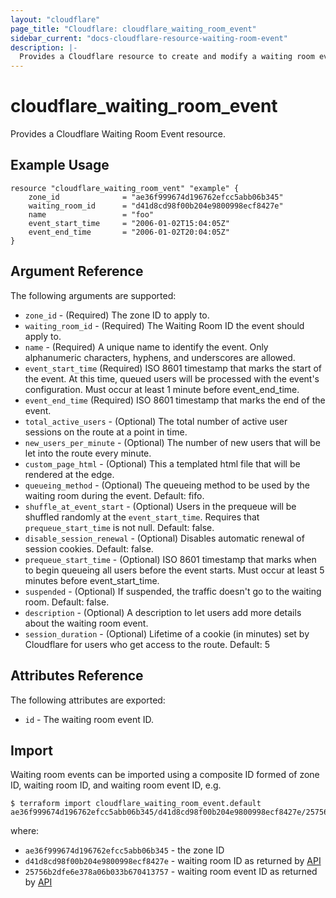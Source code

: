 ```yaml
---
layout: "cloudflare"
page_title: "Cloudflare: cloudflare_waiting_room_event"
sidebar_current: "docs-cloudflare-resource-waiting-room-event"
description: |-
  Provides a Cloudflare resource to create and modify a waiting room event.
---
```


# cloudflare_waiting_room_event

Provides a Cloudflare Waiting Room Event resource.

## Example Usage

```hcl
resource "cloudflare_waiting_room_vent" "example" {
    zone_id              = "ae36f999674d196762efcc5abb06b345"
    waiting_room_id      = "d41d8cd98f00b204e9800998ecf8427e"
    name                 = "foo"
    event_start_time     = "2006-01-02T15:04:05Z"
    event_end_time       = "2006-01-02T20:04:05Z"
}
```

## Argument Reference

The following arguments are supported:

* `zone_id` - (Required) The zone ID to apply to.
* `waiting_room_id` - (Required) The Waiting Room ID the event should apply to.
* `name` - (Required) A unique name to identify the event. Only alphanumeric characters, hyphens, and underscores are allowed.
* `event_start_time` (Required) ISO 8601 timestamp that marks the start of the event. At this time, queued users will be processed with the event's configuration. Must occur at least 1 minute before event_end_time.
* `event_end_time` (Required) ISO 8601 timestamp that marks the end of the event.
* `total_active_users` - (Optional) The total number of active user sessions on the route at a point in time.
* `new_users_per_minute` - (Optional) The number of new users that will be let into the route every minute.
* `custom_page_html` - (Optional) This a templated html file that will be rendered at the edge.
* `queueing_method` - (Optional) The queueing method to be used by the waiting room during the event. Default: fifo.
* `shuffle_at_event_start` - (Optional) Users in the prequeue will be shuffled randomly at the `event_start_time`. Requires that `prequeue_start_time` is not null. Default: false.
* `disable_session_renewal` - (Optional) Disables automatic renewal of session cookies. Default: false.
* `prequeue_start_time` - (Optional) ISO 8601 timestamp that marks when to begin queueing all users before the event starts. Must occur at least 5 minutes before event_start_time.
* `suspended` - (Optional) If suspended, the traffic doesn't go to the waiting room. Default: false.
* `description` - (Optional) A description to let users add more details about the waiting room event.
* `session_duration` - (Optional) Lifetime of a cookie (in minutes) set by Cloudflare for users who get access to the route. Default: 5

## Attributes Reference

The following attributes are exported:

* `id` - The waiting room event ID.

## Import

Waiting room events can be imported using a composite ID formed of zone ID, waiting room ID, and waiting room event ID, e.g.

```
$ terraform import cloudflare_waiting_room_event.default ae36f999674d196762efcc5abb06b345/d41d8cd98f00b204e9800998ecf8427e/25756b2dfe6e378a06b033b670413757
```

where:

* `ae36f999674d196762efcc5abb06b345` - the zone ID
* `d41d8cd98f00b204e9800998ecf8427e` - waiting room ID as returned by [API](https://api.cloudflare.com/#waiting-room-list-waiting-rooms)
* `25756b2dfe6e378a06b033b670413757` - waiting room event ID as returned by [API](https://api.cloudflare.com/#waiting-room-list-events)
